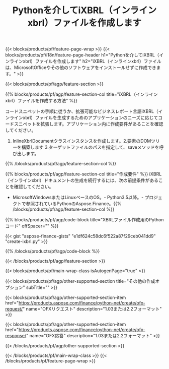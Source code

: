 ﻿---
title: Pythonを介してiXBRL（インラインxbrl）ファイルを作成します
description: iXBRL（インラインxbrl）ファイル作成のサンプルコード。 Pythonベースのアプリケーション内でのバッチiXBRL（インラインxbrl）ファイルの生成にはAPIサンプルコードを使用します。 
url: /ja/python-net/create/ixbrl/
family: finance
platformtag: python
feature: create
informat: iXBRL
outformat: 
otherformats: 
---
{{< blocks/products/pf/feature-page-wrap >}}
{{< blocks/products/pf/i18n/feature-page-header h1="Pythonを介してiXBRL（インラインxbrl）ファイルを作成します" h2="iXBRL（インラインxbrl）ファイルは、MicrosoftOfficeやその他のソフトウェアをインストールせずに作成できます。" >}}

{{< blocks/products/pf/agp/feature-section >}}

{{% blocks/products/pf/agp/feature-section-col title="iXBRL（インラインxbrl）ファイルを作成する方法" %}}

コードスニペットの手順に従うか、拡張可能なビジネスレポート言語iXBRL（インラインxbrl）ファイルを生成するためのアプリケーションのニーズに応じてコードスニペットを拡張します。アプリケーション内に作成要件があることを確認してください。

1. InlineXbrlDocumentクラスインスタンスを作成します。2.要素のDOMツリーを構築します
3.ターゲットファイルのパスを指定して、saveメソッドを呼び出します。

{{% /blocks/products/pf/agp/feature-section-col %}}

{{% blocks/products/pf/agp/feature-section-col title="作成要件" %}}
iXBRL（インラインxbrl）ドキュメントの生成を続行するには、次の前提条件があることを確認してください。 
- MicrosoftWindowsまたはLinuxベースのOS。- Python3.5以降。- プロジェクトで参照されているPythonのAspose.Finance。{{% /blocks/products/pf/agp/feature-section-col %}}

{{% blocks/products/pf/agp/code-block title="XBRLファイル作成用のPythonコード" offSpacer="" %}}

{{< gist "aspose-finance-gists" "e1df624c58dc6f522a87f29ceb041dd9" "create-ixbrl.py" >}}

{{% /blocks/products/pf/agp/code-block %}}

{{< /blocks/products/pf/agp/feature-section >}}

{{< blocks/products/pf/main-wrap-class isAutogenPage="true" >}}

{{< blocks/products/pf/agp/other-supported-section title="その他の作成オプション" subTitle="" >}}

{{< blocks/products/pf/agp/other-supported-section-item href="https://products.aspose.com/finance/python-net/create/ofx-request/" name="OFXリクエスト" description="1.03または2.2フォーマット" >}}

{{< blocks/products/pf/agp/other-supported-section-item href="https://products.aspose.com/finance/python-net/create/ofx-response/" name="OFX応答" description="1.03または2.2フォーマット" >}}

{{< /blocks/products/pf/agp/other-supported-section >}}

{{< /blocks/products/pf/main-wrap-class >}}
{{< /blocks/products/pf/feature-page-wrap >}}